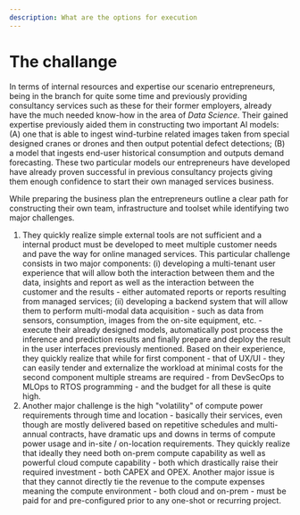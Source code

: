 ```yaml
---
description: What are the options for execution
---
```


# The challange

In terms of internal resources and expertise our scenario entrepreneurs, being in the branch for quite some time and previously providing consultancy services such as these for their former employers,  already have the much needed know-how in the area of _Data Science_. Their gained expertise previously aided them in constructing two important AI models: (A) one that is able to ingest wind-turbine related images taken from special designed cranes or drones and then output potential defect detections; (B) a model that ingests end-user historical consumption and outputs demand forecasting. These two particular models our entrepreneurs have developed have already proven successful in previous consultancy projects giving them enough confidence to start their own managed services business.

While preparing the business plan the entrepreneurs outline a clear path for constructing their own team, infrastructure and toolset while identifying two major challenges.&#x20;

1. They quickly realize simple external tools are not sufficient and a internal product must be developed to meet multiple customer needs and pave the way for online managed services. This particular challenge consists in two major components: (i) developing a multi-tenant user experience that will allow both the interaction between them and the data, insights and report as well as the interaction between the customer and the results - either automated reports or reports resulting from managed services; (ii) developing a backend system that will allow them to perform multi-modal data acquisition - such as data from sensors, consumption, images from the on-site equipment, etc. - execute their already designed  models, automatically post process the inference and prediction results and finally prepare and deploy the result in the user interfaces previously mentioned. Based on their experience, they quickly realize that while for first component - that of UX/UI - they can easily tender and externalize the workload at minimal costs for the second component multiple streams are required - from DevSecOps to MLOps to RTOS programming - and the budget for all these is quite high. &#x20;
2. Another major challenge is the high "volatility" of compute power requirements through time and location - basically their services, even though are mostly delivered based on repetitive schedules and multi-annual contracts, have dramatic ups and downs in terms of compute power usage and in-site / on-location requirements. They quickly realize that ideally they need both on-prem compute capability as well as powerful cloud compute capability - both which drastically raise their required investment - both CAPEX and OPEX. Another major issue is that they cannot directly tie the revenue to the compute expenses meaning the compute environment - both cloud and on-prem - must be paid for and pre-configured prior to any one-shot or recurring project.&#x20;

